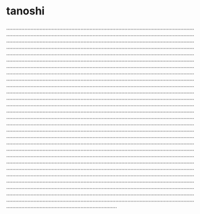 # tanoshi
.........................................................................................................................................................................................................................................................................................................................................................................................................................................................................................................................................................................................................................................................................................................................................................................................................................................................................................................................................................................................................................................................................................................................................................................................................................................................................................................................................................................................................................................................................................................................................................................................................................................................................................................................................................................................................................................................................................................................................................................................................................................................................................................................................................................................................................................................................................................................................................................................................................................................................................................................................................................................................................................................................................................................................................................................................................................................................................................................................................................................................................................................................................................................................................................................................................................................................................................................................................................................................................................................................................................................................................................................................................................................................................